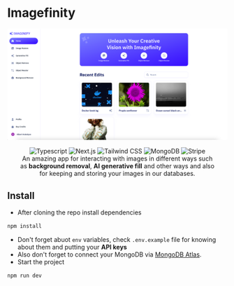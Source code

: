 # Imagefinity
![Screenshot](./public/screenshot2.png)

<div align="center">
  <img src="https://img.shields.io/badge/typescript-%23007ACC.svg?style=for-the-badge&logo=typescript&logoColor=white" alt="Typescript">
  <img src="https://img.shields.io/badge/Next-black?style=for-the-badge&logo=next.js&logoColor=white" alt="Next.js">
  <img src="https://img.shields.io/badge/tailwindcss-%2338B2AC.svg?style=for-the-badge&logo=tailwind-css&logoColor=white" alt="Tailwind CSS">
  <img src="https://img.shields.io/badge/MongoDB-%234ea94b.svg?style=for-the-badge&logo=mongodb&logoColor=white" alt="MongoDB">
  <img src="https://img.shields.io/badge/Stripe-626CD9?style=for-the-badge&logo=Stripe&logoColor=white" alt="Stripe">
</div>

<p align="center" style="width: 90%; margin: 0 auto">
  An amazing app for interacting with images in different ways such as <b>background removal</b>, <b>AI generative fill</b> and other ways and also for keeping and storing your images in our databases.
</p>

## Install
- After cloning the repo install dependencies
```bash
npm install
```
- Don't forget abuot `env` variables, check `.env.example` file for knowing about them and putting your **API keys**
- Also don't forget to connect your MongoDB via [MongoDB Atlas](https://www.mongodb.com/products/platform/atlas-database).
- Start the project
```bash
npm run dev
```
